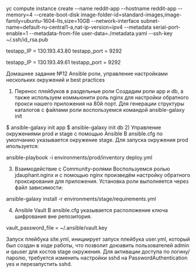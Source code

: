 yc compute instance create --name reddit-app --hostname reddit-app --memory=4 --create-boot-disk image-folder-id=standard-images,image-family=ubuntu-1604-lts,size=10GB --network-interface subnet-name=default-ru-central1-a,nat-ip-version=ipv4 --metadata serial-port-enable=1 --metadata-from-file user-data=./metadata.yaml --ssh-key ~/.ssh/id_rsa.pub

testapp_IP = 130.193.43.80
testapp_port = 9292

testapp_IP = 130.193.49.61
testapp_port = 9292


Домашнее задание №12 Ansible роли, управление настройками нескольких окружений и best practices
1) Перенос плейбуков в раздельные роли
Создадим роли app и db, а также используем коммьюнити роль nginx для настройки обратного прокси нашего приложения на 80й порт. Для генерации структуры каталогов с файлами роли воспользуемся командой ansible-galaxy init

$ ansible-galaxy init app
$ ansible-galaxy init db
2) Управление окружениями prod и stage с помощью Ansible
В ansible.cfg по умолчанию указывается окружение stage. Для запуска окружения prod ипользуется:

ansible-playbook -i environments/prod/inventory deploy.yml

3) Взаимодействие с Community-ролями
Воспользуемся ролью jdauphant.nginx и с помощью nginx произведём настройку обратного проксирования для приложения. Установка роли выполняется через файл зависимости:

ansible-galaxy install -r environments/stage/requirements.yml

4) Ansible Vault
В ansible.cfg указывается расположение ключа шифрования вне репозитория.

vault_password_file = ~/.ansible/vault.key

Запуск плейбука site.yml, инициирует запуск плейбука user.yml, который был создан в ходе работы, что позволит доюавить пользователей admin и qauser для хостов stage окружения. Для активации доступа по логину/паролю, требуется изменить настройки sshd на PasswordAuthentication yes и перезапустить sshd.
